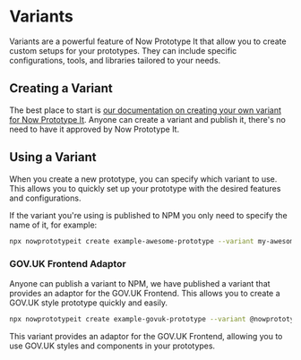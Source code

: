 # Variants

Variants are a powerful feature of Now Prototype It that allow you to create custom setups for your prototypes. They can include specific configurations, tools, and libraries tailored to your needs.

## Creating a Variant

The best place to start is [our documentation on creating your own variant for Now Prototype It](/variants).  Anyone can create a variant and publish it, there's no need to have it approved by Now Prototype It.

## Using a Variant

When you create a new prototype, you can specify which variant to use. This allows you to quickly set up your prototype with the desired features and configurations.

If the variant you're using is published to NPM you only need to specify the name of it, for example:

```bash
npx nowprototypeit create example-awesome-prototype --variant my-awesome-npi-variant
```

### GOV.UK Frontend Adaptor

Anyone can publish a variant to NPM, we have published a variant that provides an adaptor for the GOV.UK Frontend. This allows you to create a GOV.UK style prototype quickly and easily.

```bash
npx nowprototypeit create example-govuk-prototype --variant @nowprototypeit/govuk-frontend-adaptor
```

This variant provides an adaptor for the GOV.UK Frontend, allowing you to use GOV.UK styles and components in your prototypes.
